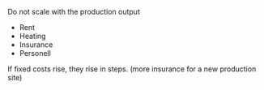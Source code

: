 Do not scale with the production output

- Rent
- Heating
- Insurance
- Personell

 If fixed costs rise, they rise in steps. (more insurance for a new production site)